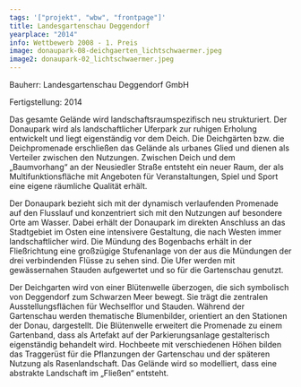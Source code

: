 ```yaml
---
tags: '["projekt", "wbw", "frontpage"]'
title: Landesgartenschau Deggendorf
yearplace: "2014"
info: Wettbewerb 2008 - 1. Preis
image: donaupark-08-deichgaerten_lichtschwaermer.jpeg
image2: donaupark-02_lichtschwaermer.jpeg
---
```

Bauherr: Landesgartenschau Deggendorf GmbH

Fertigstellung: 2014

Das gesamte Gelände wird landschaftsraumspezifisch neu strukturiert. Der Donaupark wird als landschaftlicher Uferpark zur ruhigen Erholung entwickelt und liegt eigenständig vor dem Deich. Die Deichgärten bzw. die Deichpromenade erschließen das Gelände als urbanes Glied und dienen als Verteiler zwischen den Nutzungen. Zwischen Deich und dem „Baumvorhang“ an der Neusiedler Straße entsteht ein neuer Raum, der als Multifunktionsfläche mit Angeboten für Veranstaltungen, Spiel und Sport eine eigene räumliche Qualität erhält.

Der Donaupark bezieht sich mit der dynamisch verlaufenden Promenade auf den Flusslauf und konzentriert sich mit den Nutzungen auf besondere Orte am Wasser. Dabei erhält der Donaupark im direkten Anschluss an das Stadtgebiet im Osten eine intensivere Gestaltung, die nach Westen immer landschaftlicher wird. Die Mündung des Bogenbachs erhält in der Fließrichtung eine großzügige Stufenanlage von der aus die Mündungen der drei verbindenden Flüsse zu sehen sind. Die Ufer werden mit gewässernahen Stauden aufgewertet und so für die Gartenschau genutzt.

Der Deichgarten wird von einer Blütenwelle überzogen, die sich symbolisch von Deggendorf zum Schwarzen Meer bewegt. Sie trägt die zentralen Ausstellungsflächen für Wechselflor und Stauden. Während der Gartenschau werden thematische Blumenbilder, orientiert an den Stationen der Donau, dargestellt. Die Blütenwelle erweitert die Promenade zu einem Gartenband, dass als Artefakt auf der Parkierungsanlage gestalterisch eigenständig behandelt wird. Hochbeete mit verschiedenen Höhen bilden das Traggerüst für die Pflanzungen der Gartenschau und der späteren Nutzung als Rasenlandschaft. Das Gelände wird so modelliert, dass eine abstrakte Landschaft im „Fließen“ entsteht.